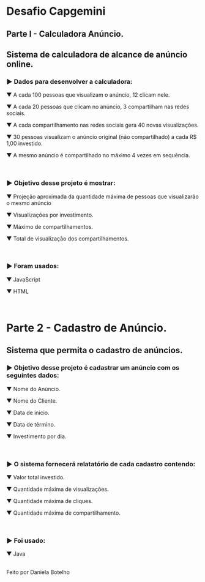 # Desafio Capgemini 
## Parte I - Calculadora Anúncio.

## Sistema de calculadora de alcance de anúncio online.

<h3> ► Dados para desenvolver a calculadora: </h3>
<p >   ▼ A cada 100 pessoas que visualizam o anúncio, 12 clicam nele. </p>
<p >   ▼ A cada 20 pessoas que clicam no anúncio, 3 compartilham nas redes sociais. </p>
<p >   ▼ A cada compartilhamento nas redes sociais gera 40 novas visualizações. </p>
<p >   ▼ 30 pessoas visualizam o anúncio original (não compartilhado) a cada R$ 1,00 investido.</p>
<p >   ▼ A mesmo anúncio é compartilhado no máximo 4 vezes em sequência.</p>
<br>

<h3> ► Objetivo desse projeto é mostrar: </h3>
<p >   ▼ Projeção aproximada da quantidade máxima de pessoas que visualizarão o mesmo anúncio </p>
<p >   ▼ Visualizações por investimento. </p>
<p >   ▼ Máximo de compartilhamentos.  </p>
<p >   ▼ Total de visualização dos compartilhamentos. </p>
<br>

<h3> ► Foram usados: </h3>
<p >   ▼ JavaScript </p>
<p >   ▼ HTML </p>
<br>

#  Parte 2 - Cadastro de Anúncio.
## Sistema que permita o cadastro de anúncios.

<h3> ► Objetivo desse projeto é cadastrar um anúncio com os seguintes dados: </h3>
<p >   ▼ Nome do Anúncio. </p>
<p >   ▼ Nome do Cliente. </p>
<p >   ▼ Data de inicio.  </p>
<p >   ▼ Data de término. </p>
<p >   ▼ Investimento por dia. </p>
<br>

<h3> ► O sistema fornecerá relatatório de cada cadastro contendo: </h3>
<p >   ▼ Valor total investido. </p>
<p >   ▼ Quantidade máxima de visualizações. </p>
<p >   ▼ Quantidade máxima de cliques. </p>
<p >   ▼ Quantidade máxima de compartilhamento.</p>
<br>

<h3> ► Foi usado: </h3>
<p >   ▼ Java </p>
<br>

<footer> Feito por Daniela Botelho </footer>



